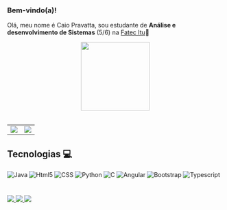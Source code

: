 ### Bem-vindo(a)!
Olá, meu nome é Caio Pravatta, sou estudante de **Análise e desenvolvimento de Sistemas** (5/6) na [Fatec Itu](https://www.cps.sp.gov.br/fatecs/fatec-itu-dom-amaury-castanho/)🤙

<div align= "center">


</samp>
  <img src="https://media1.giphy.com/media/v1.Y2lkPTc5MGI3NjExcW4yMmdkczBqenlycmx0ejg5ZDc5dHB0aDdvMDAzN2FvcDV6ODVociZlcD12MV9pbnRlcm5hbF9naWZfYnlfaWQmY3Q9Zw/k2evHZ2EvAV5m/giphy.gif" width="160"/>
  <br>
  <br>
</div>

<table>
  <tbody>
    <td>
      <img src="https://github-readme-stats.vercel.app/api?username=CaioPMarcondes&show_icons=true&theme=tokyonight"/>
    </td>
    <td>
      <img src="https://github-readme-stats.vercel.app/api/top-langs/?username=CaioPMarcondes&layout=donut&theme=tokyonight"/>
    </td>
  </tbody>
</table>

## Tecnologias 💻
<div style="display: inline_block">
  <img align="center" alt="Java" src="https://img.shields.io/badge/JavaScript-F7DF1E?style=for-the-badge&logo=javascript&logoColor=black" />
  <img align="center" alt="Html5" src="https://img.shields.io/badge/HTML5-E34F26?style=for-the-badge&logo=html5&logoColor=white" />
  <img align="center" alt="CSS" src="https://img.shields.io/badge/CSS3-1572B6?style=for-the-badge&logo=css3&logoColor=white" />
  <img align="center" alt="Python" src="https://img.shields.io/badge/Python-14354C?style=for-the-badge&logo=python&logoColor=white" />
  <img align="center" alt="C" src="https://img.shields.io/badge/C-00599C?style=for-the-badge&logo=c&logoColor=white" />
  <img align="center" alt="Angular" src="https://img.shields.io/badge/Angular-DD0031?style=for-the-badge&logo=angular&logoColor=white" />
  <img align="center" alt="Bootstrap" src="https://img.shields.io/badge/Bootstrap-563D7C?style=for-the-badge&logo=bootstrap&logoColor=white" />
  <img align="center" alt="Typescript" src="https://img.shields.io/badge/TypeScript-007ACC?style=for-the-badge&logo=typescript&logoColor=white" />
</div>

#

<div>
<a href="https://www.linkedin.com/in/caiopravatta/">
    <img src="https://img.shields.io/badge/linkedin-%230077B5.svg?&style=for-the-badge&logo=linkedin&logoColor=white" />
</a>
<a href="https://www.instagram.com/caio__p/">
    <img src="https://img.shields.io/badge/Instagram-E4405F?style=for-the-badge&logo=instagram&logoColor=white" />
</a>
<a href="mailto:caiopravatta@gmail.com?subject=&body=">
    <img src="https://img.shields.io/badge/Gmail-D14836?style=for-the-badge&logo=gmail&logoColor=white" />
</a>
</div>
